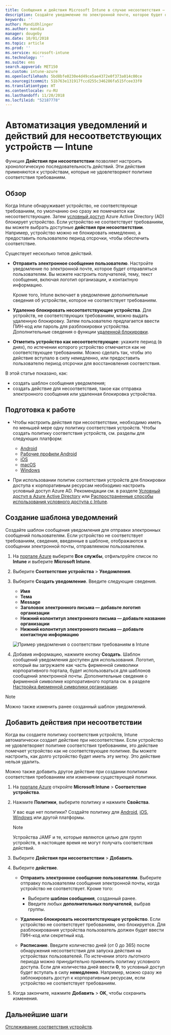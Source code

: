 ```yaml
---
title: Сообщения и действия Microsoft Intune в случае несоответствия — Azure | Документы Майкрософт
description: Создайте уведомление по электронной почте, которое будет отправляться несоответствующему устройству. Добавьте действия, которые будут выполняться, когда устройство будет помечено как не соответствующее, например укажите период отсрочки для восстановления соответствия или создайте расписание для блокировки доступа до восстановления соответствия. Настройте эти параметры с помощью Microsoft Intune в Azure.
keywords: ''
author: MandiOhlinger
ms.author: mandia
manager: dougeby
ms.date: 10/01/2018
ms.topic: article
ms.prod: ''
ms.service: microsoft-intune
ms.technology: ''
ms.suite: ems
search.appverid: MET150
ms.custom: intune-azure
ms.openlocfilehash: 5bd8bfe0230e4d49ce5ae4372e0f373a014c00ce
ms.sourcegitcommit: 51b763e131917fccd255c346286fa515fcee33f0
ms.translationtype: HT
ms.contentlocale: ru-RU
ms.lasthandoff: 11/20/2018
ms.locfileid: "52187778"
---
```

# <a name="automate-email-and-add-actions-for-noncompliant-devices---intune"></a>Автоматизация уведомлений и действий для несоответствующих устройств — Intune

Функция **Действия при несоответствии** позволяет настроить хронологическую последовательность действий. Эти действия применяются к устройствам, которые не удовлетворяют политике соответствия требованиям. 

## <a name="overview"></a>Обзор
Когда Intune обнаруживает устройство, не соответствующе требованиям, по умолчанию оно сразу же помечается как несоответствующее. Затем [условный доступ](https://docs.microsoft.com/azure/active-directory/active-directory-conditional-access-azure-portal) Azure Active Directory (AD) блокирует устройство. Если устройство не соответствует требованиям, вы можете выбрать доступные **действия при несоответствии**. Например, устройство можно не блокировать немедленно, а предоставить пользователю период отсрочки, чтобы обеспечить соответствие.

Существует несколько типов действий.

- **Отправить электронное сообщение пользователю**. Настройте уведомление по электронной почте, которое будет отправляться пользователям. Вы можете настроить получателей, тему, текст сообщения, включая логотип организации, и контактную информацию.

    Кроме того, Intune включает в уведомление дополнительные сведения об устройстве, которое не соответствует требованиям.

- **Удаленно блокировать несоответствующие устройства**. Для устройств, не соответствующих требованиям, можно выдать удаленную блокировку. Затем пользователю предлагается ввести ПИН-код или пароль для разблокировки устройства. Дополнительные сведения о функции [удаленной блокировки](device-remote-lock.md). 

- **Отметить устройство как несоответствующее**: укажите период (в днях), по истечении которого устройство отмечается как не соответствующее требованиям. Можно сделать так, чтобы это действие вступало в силу немедленно, или предоставить пользователю период отсрочки для восстановления соответствия.

В этой статье показано, как:

- создать шаблон сообщения уведомления;
- создать действие для несоответствия, такое как отправка электронного сообщения или удаленная блокировка устройства.


## <a name="before-you-begin"></a>Подготовка к работе

- Чтобы настроить действия при несоответствии, необходимо иметь по меньшей мере одну политику соответствия устройств. Чтобы создать политику соответствия устройств, см. разделы для следующих платформ:

  - [Android](compliance-policy-create-android.md)
  - [Рабочие профили Android](compliance-policy-create-android-for-work.md)
  - [iOS](compliance-policy-create-ios.md)
  - [macOS](compliance-policy-create-mac-os.md)
  - [Windows](compliance-policy-create-windows.md)

- При использовании политик соответствия устройств для блокировки доступа к корпоративным ресурсам необходимо настроить условный доступ Azure AD. Рекомендации см. в разделе [Условный доступ в Azure Active Directory](https://docs.microsoft.com/azure/active-directory/active-directory-conditional-access-azure-portal) или [Распространенные способы использования условного доступа с Intune](conditional-access-intune-common-ways-use.md).

## <a name="create-a-notification-message-template"></a>Создание шаблона уведомлений

Создайте шаблон сообщения уведомления для отправки электронных сообщений пользователям. Если устройство не соответствует требованиям, сведения, введенные в шаблоне, отображаются в сообщении электронной почты, отправляемом пользователем.

1. На [портале Azure](https://portal.azure.com) выберите **Все службы**, отфильтруйте список по **Intune** и выберите **Microsoft Intune**.
2. Выберите **Соответствие устройства** > **Уведомления**.
3. Выберите **Создать уведомление**. Введите следующие сведения.

   - **Имя**
   - **Тема**
   - **Message**
   - **Заголовок электронного письма — добавьте логотип организации**
   - **Нижний колонтитул электронного письма — добавьте название организации**
   - **Нижний колонтитул электронного письма — добавьте контактную информацию**

   ![Пример уведомления о соответствии требованиям в Intune](./media/actionsfornoncompliance-1.PNG)

4. Добавив информацию, нажмите кнопку **Создать**. Шаблон сообщений уведомления доступен для использования. Логотип, который вы загружаете как часть фирменной символики корпоративного портала, будет использоваться для шаблонов сообщений электронной почты. Дополнительные сведения о фирменной символике корпоративного портала см. в разделе [Настройка фирменной символики организации](company-portal-app.md#company-identity-branding-customization).  

> [!NOTE]
> Можно также изменить ранее созданный шаблон уведомлений.

## <a name="add-actions-for-noncompliance"></a>Добавить действия при несоответствии

Когда вы создаете политику соответствия устройств, Intune автоматически создает действие при несоответствии. Если устройство не удовлетворяет политике соответствия требованиям, это действие помечает устройство как не соответствующее политике. Вы можете настроить, как долго устройство будет иметь эту метку. Это действие нельзя удалить.

Можно также добавить другое действие при создании политики соответствия требованиям или изменении существующей политики. 

1. На [портале Azure](https://portal.azure.com) откройте **Microsoft Intune** > **Соответствие устройства**.
2. Нажмите **Политики**, выберите политику и нажмите **Свойства**. 

    У вас еще нет политики? Создайте политику для [Android](compliance-policy-create-android.md), [iOS](compliance-policy-create-ios.md), [Windows](compliance-policy-create-windows.md) или другой платформы.
  
    > [!NOTE]
    > Устройства JAMF и те, которые являются целью для групп устройств, в настоящее время не могут получать соответствия действий.

3. Выберите **Действия при несоответствии** > **Добавить**.
4. Выберите **действие**. 

    - **Отправить электронное сообщение пользователям**. Выберите отправку пользователям сообщения электронной почты, когда устройство не соответствует. Кроме того: 
    
         - Выберите **шаблон сообщения**, созданный ранее.
         - Введите любых **дополнительных получателей**, выбрав группы.
    
    - **Удаленно блокировать несоответствующее устройство**. Если устройство не соответствует требованиям, оно блокируется. Для разблокирования устройства пользователь должен будет ввести ПИН-код или секретный код. 
    
    - **Расписание**. Введите количество дней (от 0 до 365) после обнаружения несоответствия для запуска действия на устройствах пользователей. По истечении этого льготного периода можно принудительно применить политику условного доступа. Если для количества дней ввести **0**, то условный доступ будет вступать в силу **немедленно**. Например, можно сразу же заблокировать доступ к корпоративным ресурсам, если устройство не соответствует требованиям.

5. Когда закончите, нажмите **Добавить** > **OK**, чтобы сохранить изменения.

## <a name="next-steps"></a>Дальнейшие шаги
[Отслеживание соответствия устройств](device-compliance-monitor.md).
